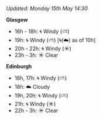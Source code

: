 *Updated: Monday 15th May 14:30*

**Glasgow**

* 16h - 18h: :cyclone: Windy (:partly_sunny:)
* 19h: :cyclone: Windy (:partly_sunny:) [:cyclone:(:cloud:) as of 10h]
* 20h - 22h: :cyclone: Windy (:sunny:)
* 23h - 3h: :sunny: Clear

**Edinburgh**

* 16h, 17h: :cyclone: Windy (:partly_sunny:)
* 18h: :cloud: Cloudy
* 19h, 20h: :cyclone: Windy (:partly_sunny:)
* 21h: :cyclone: Windy (:sunny:)
* 22h - 3h: :sunny: Clear
